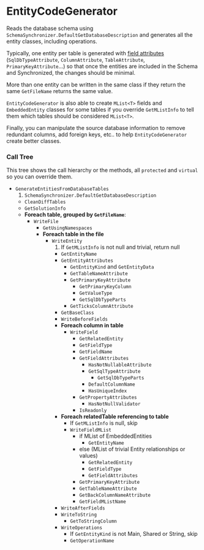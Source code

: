 # EntityCodeGenerator

Reads the database schema using `SchemaSynchronizer.DefaultGetDatabaseDescription` and generates all the entity classes, including operations. 

Typically, one entity per table is generated with [field attributes](../../Signum.Entities/FieldAttributes.md) (`SqlDbTypeAttribute`, `ColumnAttribute`, `TableAttribute`, `PrimaryKeyAttribute`...) so that once the entities are included in the Schema and Synchronized, the changes should be minimal.

More than one entity can be written in the same class if they return the same `GetFileName` returns the same value.

`EntityCodeGenerator` is also able to create `MList<T>` fields and `EmbeddedEntity` classes  for some tables if you override `GetMListInfo` to tell them which tables should be considered `MList<T>`. 

Finally, you can manipulate the source database information to remove redundant columns, add foreign keys, etc.. to help `EntityCodeGenerator` create better classes.

### Call Tree

This tree shows the call hierarchy or the methods, all `protected` and `virtual` so you can override them.  

* `GenerateEntitiesFromDatabaseTables`
	1. `SchemaSynchronizer.DefaultGetDatabaseDescription`
	* `CleanDiffTables`
	* `GetSolutionInfo`
	* **Foreach table, grouped by `GetFileName`**:
		* `WriteFile`
			* `GetUsingNamespaces`
			* **Foreach table in the file**
				* `WriteEntity`
					1. If `GetMListInfo` is not null and trivial, return null
					* `GetEntityName`
					* `GetEntityAttributes`
						* `GetEntityKind` and `GetEntityData`
  						* `GetTableNameAttribute`
						* `GetPrimaryKeyAttribute`
							* `GetPrimaryKeyColumn`
							* `GetValueType`
							* `GetSqlDbTypeParts`
						* `GetTicksColumnAttribute`
					* `GetBaseClass`
					* `WriteBeforeFields`
					* **Foreach column in table**
						* `WriteField`
							* `GetRelatedEntity`
							* `GetFieldType`
							* `GetFieldName`
							* `GetFieldAttributes`
								* `HasNotNullableAttribute`
								* `GetSqlTypeAttribute`
									* `GetSqlDbTypeParts`
								* `DefaultColumnName`
								* `HasUniqueIndex`
							* `GetPropertyAttributes`
								* `HasNotNullValidator`
							* `IsReadonly`
					* **Foreach relatedTable referencing to table**
						* If `GetMListInfo` is null, skip
						* `WriteFieldMList`
							* if MList of EmbeddedEntities
								* `GetEntityName`
							* else (MList of trivial Entity relationships or values)
								* `GetRelatedEntity`
								* `GetFieldType`
								* `GetFieldAttributes`
							* `GetPrimaryKeyAttribute`
							* `GetTableNameAttribute`
							* `GetBackColumnNameAttribute`
							* `GetFieldMListName`
					* `WriteAfterFields`
					* `WriteToString`
						* `GetToStringColumn`
					* `WriteOperations`
						* If `GetEntityKind` is not Main, Shared or String, skip
						* `GetOperationName`
